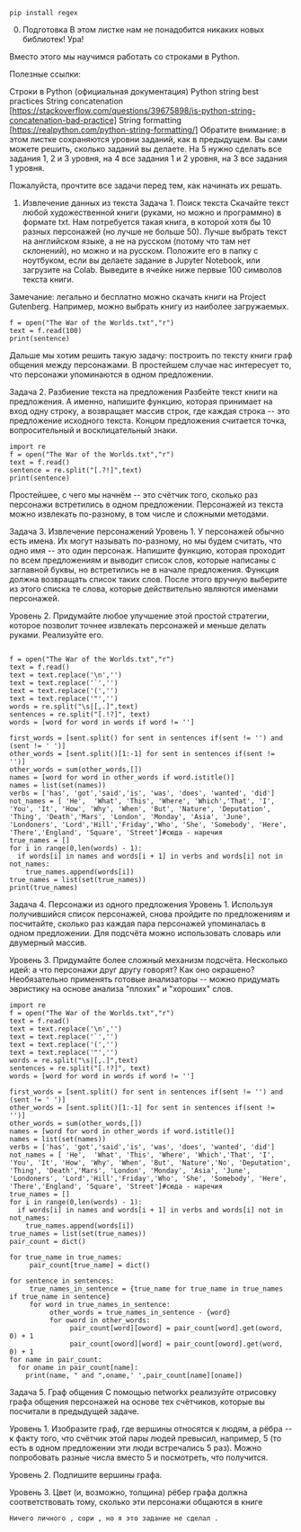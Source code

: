 ```
pip install regex
```
0. Подготовка
В этом листке нам не понадобится никаких новых библиотек! Ура!

Вместо этого мы научимся работать со строками в Python.

Полезные ссылки:

Строки в Python (официальная документация)
Python string best practices
String concatenation [https://stackoverflow.com/questions/39675898/is-python-string-concatenation-bad-practice]
String formatting [https://realpython.com/python-string-formatting/]
Обратите внимание: в этом листке сохраняются уровни заданий, как в предыдущем. Вы сами можете решить, сколько заданий вы делаете. На 5 нужно сделать все задания 1, 2 и 3 уровня, на 4 все задания 1 и 2 уровня, на 3 все задания 1 уровня.

Пожалуйста, прочтите все задачи перед тем, как начинать их решать.

1. Извлечение данных из текста
Задача 1. Поиск текста
Скачайте текст любой художественной книги (руками, но можно и программно) в формате txt. Нам потребуется такая книга, в которой хотя бы 10 разных персонажей (но лучше не больше 50). Лучше выбрать текст на английском языке, а не на русском (потому что там нет склонений), но можно и на русском. Положите его в папку с ноутбуком, если вы делаете задание в Jupyter Notebook, или загрузите на Colab. Выведите в ячейке ниже первые 100 символов текста книги.

Замечание: легально и бесплатно можно скачать книги на Project Gutenberg. Например, можно выбрать книгу из наиболее загружаемых.
```
f = open("The War of the Worlds.txt","r")
text = f.read(100)
print(sentence)
```
Дальше мы хотим решить такую задачу: построить по тексту книги граф общения между персонажами. В простейшем случае нас интересует то, что персонажи упоминаются в одном предложении.

Задача 2. Разбиение текста на предложения
Разбейте текст книги на предложения. А именно, напишите функцию, которая принимает на вход одну строку, а возвращает массив строк, где каждая строка -- это предложение исходного текста. Концом предложения считается точка, вопросительный и восклицательный знаки.
```
import re
f = open("The War of the Worlds.txt","r")
text = f.read()
sentence = re.split("[.?!]",text)
print(sentence)
```
Простейшее, с чего мы начнём -- это счётчик того, сколько раз персонажи встретились в одном предложении. Персонажей из текста можно извлекать по-разному, в том числе и сложными методами.

Задача 3. Извлечение персонажений
Уровень 1. У персонажей обычно есть имена. Их могут называть по-разному, но мы будем считать, что одно имя -- это один персонаж. Напишите функцию, которая проходит по всем предложениям и выводит список слов, которые написаны с заглавной буквы, но встретились не в начале предложения. Функция должна возвращать список таких слов. После этого вручную выберите из этого списка те слова, которые действительно являются именами персонажей.

Уровень 2. Придумайте любое улучшение этой простой стратегии, которое позволит точнее извлекать персонажей и меньше делать руками. Реализуйте его.
```import re

f = open("The War of the Worlds.txt","r")
text = f.read()
text = text.replace('\n','')
text = text.replace('`','')
text = text.replace('(','')
text = text.replace('"','')
words = re.split("\s|[,.]",text)
sentences = re.split("[.!?]", text)
words = [word for word in words if word != '']

first_words = [sent.split() for sent in sentences if(sent != '') and (sent != ' ')]
other_words = [sent.split()[1:-1] for sent in sentences if(sent != '')]
other_words = sum(other_words,[])
names = [word for word in other_words if word.istitle()]
names = list(set(names))
verbs = ['has', 'got','said','is', 'was', 'does', 'wanted', 'did']
not_names = [ 'He',  'What', 'This', 'Where', 'Which','That', 'I', 'You', 'It', 'How', 'Why', 'When', 'But', 'Nature', 'Deputation', 'Thing', 'Death','Mars', 'London', 'Monday', 'Asia', 'June', 'Londoners', 'Lord','Hill','Friday','Who', 'She', 'Somebody', 'Here', 'There','England', 'Square', 'Street']#сюда - наречия
true_names = []
for i in range(0,len(words) - 1):
  if words[i] in names and words[i + 1] in verbs and words[i] not in not_names:
    true_names.append(words[i])
true_names = list(set(true_names))
print(true_names)
```

Задача 4. Персонажи из одного предложения
Уровень 1. Используя получившийся список персонажей, снова пройдите по предложениям и посчитайте, сколько раз каждая пара персонажей упоминалась в одном предложении. Для подсчёта можно использовать словарь или двумерный массив.

Уровень 3. Придумайте более сложный механизм подсчёта. Несколько идей: а что персонажи друг другу говорят? Как оно окрашено? Необязательно применять готовые анализаторы -- можно придумать эвристику на основе анализа "плохих" и "хороших" слов.
```
import re
f = open("The War of the Worlds.txt","r")
text = f.read()
text = text.replace('\n','')
text = text.replace('`','')
text = text.replace('(','')
text = text.replace('"','')
words = re.split("\s|[,.]",text)
sentences = re.split("[.!?]", text)
words = [word for word in words if word != '']

first_words = [sent.split() for sent in sentences if(sent != '') and (sent != ' ')]
other_words = [sent.split()[1:-1] for sent in sentences if(sent != '')]
other_words = sum(other_words,[])
names = [word for word in other_words if word.istitle()]
names = list(set(names))
verbs = ['has', 'got','said','is', 'was', 'does', 'wanted', 'did']
not_names = [ 'He',  'What', 'This', 'Where', 'Which','That', 'I', 'You', 'It', 'How', 'Why', 'When', 'But', 'Nature','No', 'Deputation', 'Thing', 'Death','Mars', 'London', 'Monday', 'Asia', 'June', 'Londoners', 'Lord','Hill','Friday','Who', 'She', 'Somebody', 'Here', 'There','England', 'Square', 'Street']#сюда - наречия
true_names = []
for i in range(0,len(words) - 1):
  if words[i] in names and words[i + 1] in verbs and words[i] not in not_names:
    true_names.append(words[i])
true_names = list(set(true_names))
pair_count = dict()

for true_name in true_names:
     pair_count[true_name] = dict()

for sentence in sentences:
     true_names_in_sentence = {true_name for true_name in true_names if true_name in sentence}
     for word in true_names_in_sentence:
          other_words = true_names_in_sentence - {word}
          for oword in other_words:
               pair_count[word][oword] = pair_count[word].get(oword, 0) + 1
               pair_count[oword][word] = pair_count[oword].get(word, 0) + 1
for name in pair_count:
  for oname in pair_count[name]:
    print(name, " and ",oname,' ',pair_count[name][oname])
```
Задача 5. Граф общения
С помощью networkx реализуйте отрисовку графа общения персонажей на основе тех счётчиков, которые вы посчитали в предыдущей задаче.

Уровень 1. Изобразите граф, где вершины относятся к людям, а рёбра -- к факту того, что счётчик этой пары людей превысил, например, 5 (то есть в одном предложении эти люди встречались 5 раз). Можно попробовать разные числа вместо 5 и посмотреть, что получится.

Уровень 2. Подпишите вершины графа.

Уровень 3. Цвет (и, возможно, толщина) рёбер графа должна соответствовать тому, сколько эти персонажи общаются в книге
```
Ничего личного , сори , но я это задание не сделал .
```
